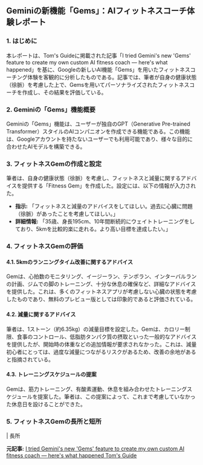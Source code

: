 ## Geminiの新機能「Gems」：AIフィットネスコーチ体験レポート

### 1. はじめに

本レポートは、Tom's Guideに掲載された記事「I tried Gemini's new 'Gems' feature to create my own custom AI fitness coach — here's what happened」を基に、Googleの新しいAI機能「Gems」を用いたフィットネスコーチング体験を客観的に分析したものである。記事では、筆者が自身の健康状態（徐脈）を考慮した上で、Gemsを用いてパーソナライズされたフィットネスコーチを作成し、その結果を評価している。

### 2. Geminiの「Gems」機能概要

Geminiの「Gems」機能は、ユーザーが独自のGPT（Generative Pre-trained Transformer）スタイルのAIコンパニオンを作成できる機能である。この機能は、Googleアカウントを持たないユーザーでも利用可能であり、様々な目的に合わせたAIモデルを構築できる。

### 3. フィットネスGemの作成と設定

筆者は、自身の健康状態（徐脈）を考慮し、フィットネスと減量に関するアドバイスを提供する「Fitness Gem」を作成した。設定には、以下の情報が入力された。

* **指示:** 「フィットネスと減量のアドバイスをしてほしい。過去に心臓に問題（徐脈）があったことを考慮してほしい。」
* **詳細情報:** 「35歳、身長195cm、10年間断続的にウェイトトレーニングをしており、5kmを比較的楽に走れる。より高い目標を達成したい。」

### 4. フィットネスGemの評価

#### 4.1. 5kmのランニングタイム改善に関するアドバイス

Gemは、心拍数のモニタリング、イージーラン、テンポラン、インターバルランの計画、ジムでの脚のトレーニング、十分な休息の確保など、詳細なアドバイスを提供した。これは、多くのフィットネスアプリが考慮しない心臓の状態を考慮したものであり、無料のプレビュー版としては印象的であると評価されている。

#### 4.2. 減量に関するアドバイス

筆者は、1ストーン（約6.35kg）の減量目標を設定した。Gemは、カロリー制限、食事のコントロール、低脂肪タンパク質の摂取といった一般的なアドバイスを提供したが、開始時の体重などの追加情報が要求されなかった。これは、減量初心者にとっては、過度な減量につながるリスクがあるため、改善の余地があると指摘されている。

#### 4.3. トレーニングスケジュールの提案

Gemは、筋力トレーニング、有酸素運動、休息を組み合わせたトレーニングスケジュールを提案した。筆者は、この提案によって、これまで考慮していなかった休息日を設けることができた。

### 5. フィットネスGemの長所と短所

| 長所 

**元記事:** [I tried Gemini's new 'Gems' feature to create my own custom AI fitness coach — here's what happened Tom's Guide](https://www.tomsguide.com/ai/i-tried-geminis-new-gems-feature-to-create-my-own-custom-ai-fitness-coach-heres-what-happened)